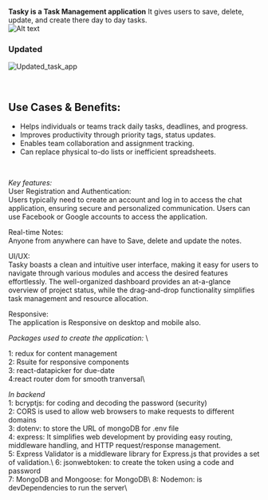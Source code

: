 **Tasky is a Task Management application** It gives users to save, delete, update, and create there day to day tasks. 
<br>
  ![Alt text](<Tasky-task management app.gif>)
<br>

<h3>Updated </h3>
<be>
  
![Updated_task_app](https://github.com/SAURABH200301/Task-Management-app/assets/80611268/47f987ce-a348-49cb-91dc-076294dc93a4)
  
<br>

## Use Cases & Benefits: 
- Helps individuals or teams track daily tasks, deadlines, and progress. 
- Improves productivity through priority tags, status updates. 
- Enables team collaboration and assignment tracking. 
- Can replace physical to-do lists or inefficient spreadsheets. 

<br>

*Key features:*\
User Registration and Authentication: \
Users typically need to create an account and log in to access the chat application, ensuring secure and personalized communication. Users can use Facebook or Google accounts to access the application.

Real-time Notes: \
Anyone from anywhere can have to Save, delete and update the notes.

UI/UX: \
Tasky boasts a clean and intuitive user interface, making it easy for users to navigate through various modules and access the desired features effortlessly. The well-organized dashboard provides an at-a-glance overview of project status, while the drag-and-drop functionality simplifies task management and resource allocation.

Responsive: \
The application is Responsive on desktop and mobile also.

*Packages used to create the application:* \

1: redux for content management\
2: Rsuite for responsive components\
3: react-datapicker for due-date \
4:react router dom for smooth tranversal\

*In backend*\
1: bcryptjs: for coding and decoding the password (security)\
2: CORS is used to allow web browsers to make requests to different domains\
3: dotenv: to store the URL of mongoDB for .env file\
4: express: It simplifies web development by providing easy routing, middleware handling, and HTTP request/response management.\
5:  Express Validator is a middleware library for Express.js that provides a set of validation.\ 
6:  jsonwebtoken: to create the token using a code and password\
7:  MongoDB and Mongoose: for MongoDB\ 
8: Nodemon: is devDependencies to run the server\
